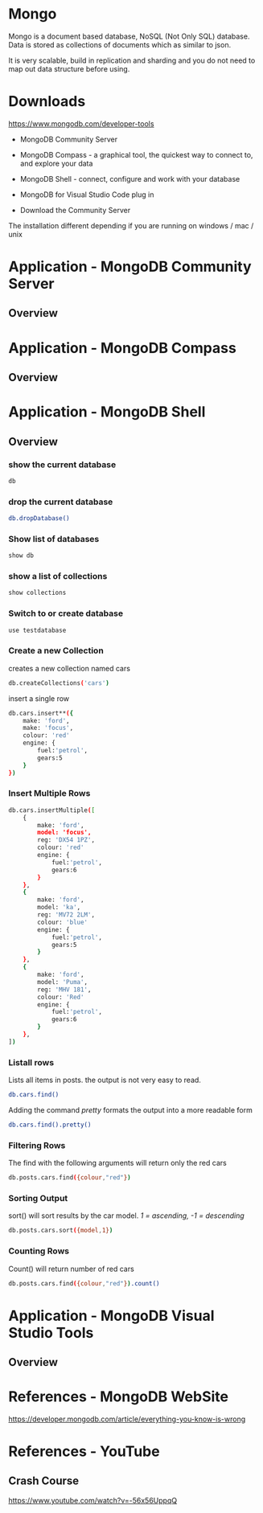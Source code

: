 # Mongo
Mongo is a document based database, NoSQL (Not Only SQL) database. Data is stored as collections of documents which as similar to json.

It is very scalable, build in replication and sharding and you do not need to map out data structure before using.

# Downloads

https://www.mongodb.com/developer-tools

* MongoDB Community Server 
* MongoDB Compass - a graphical tool, the quickest way to connect to, and explore your data
* MongoDB Shell - connect, configure and work with your database
* MongoDB for Visual Studio Code plug in

* Download the Community Server

The installation different depending if you are running on windows / mac / unix

# Application - MongoDB Community Server
## Overview

# Application - MongoDB Compass
## Overview

# Application - MongoDB Shell
## Overview



### show the current database
```bash
db
```

### drop the current database
```bash
db.dropDatabase()
```

### Show list of databases
```bash
show db
```

### show a list of collections
```bash
show collections
```

### Switch to or create database
```bash
use testdatabase
```

### Create a new Collection
creates a new collection named cars
```bash
db.createCollections('cars')
```
insert a single row
```bash
db.cars.insert**({
    make: 'ford',
    make: 'focus',
    colour: 'red'
    engine: {
        fuel:'petrol',
        gears:5
    }
})
```
### Insert Multiple Rows
```bash
db.cars.insertMultiple([    
    {
        make: 'ford',
        model: 'focus',
        reg: 'DX54 1PZ',
        colour: 'red'
        engine: {
            fuel:'petrol',
            gears:6
        }   
    },
    {
        make: 'ford',
        model: 'ka',
        reg: 'MV72 2LM',
        colour: 'blue'
        engine: {
            fuel:'petrol',
            gears:5
        }   
    },
    {
        make: 'ford',
        model: 'Puma',
        reg: 'MHV 181',
        colour: 'Red'
        engine: {
            fuel:'petrol',
            gears:6
        }   
    },
])
```
### Listall rows
Lists all items in posts. the output is not very easy to read.
```bash
db.cars.find()
```
Adding the command *pretty* formats the output into a more readable form
```bash
db.cars.find().pretty()
```


### Filtering Rows
The find with the following arguments will return only the red cars
```bash
db.posts.cars.find({colour,"red"})
```
### Sorting Output
sort() will sort results by the car model. *1 = ascending, -1 = descending*
```bash
db.posts.cars.sort({model,1})
``` 
### Counting Rows
Count() will return number of red cars
```bash
db.posts.cars.find({colour,"red"}).count()
```


# Application - MongoDB Visual Studio Tools
## Overview




# References - MongoDB WebSite
https://developer.mongodb.com/article/everything-you-know-is-wrong


# References - YouTube
## Crash Course
https://www.youtube.com/watch?v=-56x56UppqQ